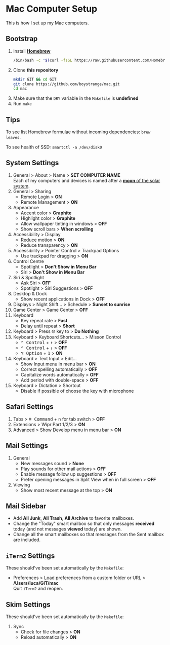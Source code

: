 # Mac Computer Setup

This is how I set up my Mac computers.

## Bootstrap

1. Install **[Homebrew](https://brew.sh)**
   ``` bash
   /bin/bash -c "$(curl -fsSL https://raw.githubusercontent.com/Homebrew/install/HEAD/install.sh)"
   ```
2. Clone **this repository**
   ```bash
   mkdir GIT && cd GIT
   git clone https://github.com/boystrange/mac.git
   cd mac
   ```
3. Make sure that the `DRY` variable in the `Makefile` is **undefined**
4. Run `make`

## Tips

To see list Homebrew formulae without incoming dependencies: `brew
leaves`.

To see health of SSD: `smartctl -a /dev/disk0`

## System Settings

1. General > About > Name > **SET COMPUTER NAME**  
   Each of my computers and devices is named after a [**moon** of the solar
   system](https://en.wikipedia.org/wiki/List_of_natural_satellites).
2. General > Sharing
   * Remote Login > **ON**
   * Remote Management > **ON**
3. Appearance
   * Accent color > **Graphite**
   * Highlight color > **Graphite**
   * Allow wallpaper tinting in windows > **OFF**
   * Show scroll bars > **When scrolling**
4. Accessibility > Display
   * Reduce motion > **ON**
   * Reduce transparency > **ON**
5. Accessibility > Pointer Control > Trackpad Options
   * Use trackpad for dragging > **ON**
6. Control Centre
   * Spotlight > **Don't Show in Menu Bar**
   * Siri > **Don't Show in Menu Bar**
7. Siri & Spotlight
   * Ask Siri > **OFF**
   * Spotlight > Siri Suggestions > **OFF**
8. Desktop & Dock
   * Show recent applications in Dock > **OFF**
9. Displays > Night Shift... > Schedule > **Sunset to sunrise**
10. Game Center > Game Center > **OFF**
11. Keyboard
	* Key repeat rate > **Fast**
	* Delay until repeat > **Short**
12. Keyboard > Press 🌐 key to > **Do Nothing**
13. Keyboard > Keyboard Shortcuts... > Misson Control
	* <kbd>⌃ Control</kbd> + <kbd>↑</kbd> > **OFF**
	* <kbd>⌃ Control</kbd> + <kbd>↓</kbd> > **OFF**
	* <kbd>⌥ Option</kbd> + <kbd>1</kbd> > **ON**
14. Keyboard > Text Input > Edit...
    * Show Input menu in menu bar > **ON**
	* Correct spelling automatically > **OFF**
	* Capitalize words automatically > **OFF**
	* Add period with double-space > **OFF**
15. Keyboard > Dictation > Shortcut
    * Disable if possible of choose the key with microphone

## Safari Settings

1. Tabs > <kbd>⌘ Command</kbd> + <kbd>n</kbd> for tab switch > **OFF**
2. Extensions > Wipr Part 1/2/3 > **ON**
3. Advanced > Show Develop menu in menu bar > **ON**

## Mail Settings

1. General
   * New messages sound > **None**
   * Play sounds for other mail actions > **OFF**
   * Enable message follow up suggestions > **OFF**
   * Prefer opening messages in Split View when in full screen > **OFF**
2. Viewing
   * Show most recent message at the top > **ON**

## Mail Sidebar

* Add **All Junk**, **All Trash**, **All Archive** to favorite mailboxes.
* Change the "Today" smart mailbox so that only messages
  **received** today (and not messages **viewed** today) are shown.
* Change all the smart mailboxes so that messages from the Sent
  mailbox are included.

## `iTerm2` Settings

These should've been set automatically by the `Makefile`:

* Preferences > Load preferences from a custom folder or URL > **/Users/luca/GIT/mac**  
  Quit `iTerm2` and reopen.

## Skim Settings

These should've been set automatically by the `Makefile`:

1. Sync
   * Check for file changes > **ON**
   * Reload automatically > **ON**
